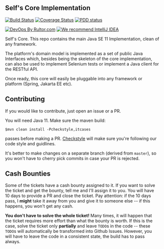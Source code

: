 ## Self's Core Implementation

[![Build Status](https://travis-ci.org/self-xdsd/self-core.svg?branch=master)](https://travis-ci.org/self-xdsd/self-core)
[![Coverage Status](https://coveralls.io/repos/github/self-xdsd/self-core/badge.svg?branch=master)](https://coveralls.io/github/self-xdsd/self-core?branch=master)
[![PDD status](http://www.0pdd.com/svg?name=self-xdsd/self-core)](http://www.0pdd.com/p?name=self-xdsd/self-core)

[![DevOps By Rultor.com](http://www.rultor.com/b/self-xdsd/self-core)](http://www.rultor.com/p/self-xdsd/self-core)
[![We recommend IntelliJ IDEA](http://amihaiemil.github.io/images/intellij-idea-recommend.svg)](https://www.jetbrains.com/idea/)


Self's Core. This repo contains the main Java SE 11 Implementation, clean of any framework.

The platform's domain model is implemented as a set of public Java Interfaces which, besides being the skeleton of the core implementation, can also be used to implement Selenium tests or implement a Java client for the RESTful API.

Once ready, this core will easily be pluggable into any framework or platform (Spring, Jakarta EE etc).

## Contributing 

If you would like to contribute, just open an issue or a PR.

You will need Java 11.
Make sure the maven build:

``$mvn clean install -Pcheckstyle,itcases``

passes before making a PR. [Checkstyle](http://checkstyle.sourceforge.net/) will make sure
you're following our code style and guidlines.

It's better to make changes on a separate branch (derived from ``master``), so you won't have to cherry pick commits in case your PR is rejected.

## Cash Bounties

Some of the tickets have a cash bounty assigned to it. If you want to solve the ticket and get the bounty, tell me and I'll assign it to you. You will have 10 days to provide a PR and close the ticket. Pay attention: if the 10 days pass, I **might** take it away from you and give it to someone else -- if this happens, you won't get any cash. 

**You don't have to solve the whole ticket!** Many times, it will happen that the ticket requires more effort than what the bounty is worth. If this is the case, solve the ticket only **partially** and leave ``TODO``s in the code -- these ``TODO``s will automatically be transformed into Github Issues. However, you will have to leave the code in a consistent state, the build has to pass always.
